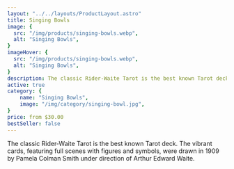 ```yaml
---
layout: "../../layouts/ProductLayout.astro"
title: Singing Bowls
image: {
  src: "/img/products/singing-bowls.webp",
  alt: "Singing Bowls",
}
imageHover: {
  src: "/img/products/singing-bowls.webp",
  alt: "Singing Bowls",
}
description: The classic Rider-Waite Tarot is the best known Tarot deck.
active: true
category: {
    name: "Singing Bowls",
    image: "/img/category/singing-bowl.jpg",
}
price: from $30.00
bestSeller: false
---
```


The classic Rider-Waite Tarot is the best known Tarot deck. The vibrant cards, featuring full scenes with figures and symbols, were drawn in 1909 by Pamela Colman Smith under direction of Arthur Edward Waite.